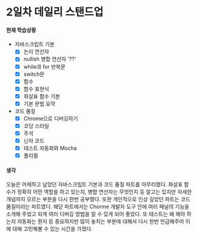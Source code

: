 # 2일차 데일리 스탠드업

#### 현재 학습상황

- 자바스크립트 기본
  - [x] 논리 연산자
  - [x] nullish 병합 연산자 '??'
  - [x] while과 for 반복문
  - [x] switch문
  - [x] 함수
  - [x] 함수 표현식
  - [x] 화살표 함수 기본
  - [x] 기본 문법 요약
- 코드 품질
  - [x] Chrome으로 디버깅하기
  - [x] 코딩 스타일
  - [x] 주석
  - [x] 닌자 코드
  - [x] 테스트 자동화와 Mocha
  - [x] 폴리필

#### 생각

오늘은 어제하고 남았던 자바스크립트 기본과 코드 품질 파트를 마무리했다. 화살표 함수가 정확히 어떤 역할을 하고 있는지, 병합 연산자는 무엇인지 등 알고는 있지만 자세한 개념까지 모르는 부분을 다시 한번 공부했다. 또한 개인적으로 인상 깊었던 파트는 코드 품질이라는 파트였다. 해당 파트에서는 Chorme 개발자 도구 안에 여러 패널의 기능을 소개해 주었고 되게 여러 디버깅 방법을 알 수 있게 되어 좋았다. 또 테스트는 왜 해야 하는지 자동화는 뭔지 등 중요하지만 많이 놓치는 부분에 대해서 다시 한번 언급해주어 이에 대해 고민해볼 수 있는 시간을 가졌다.
